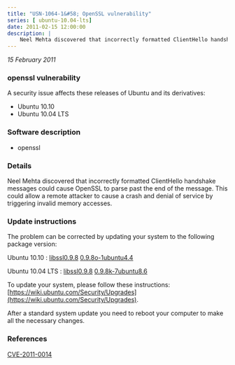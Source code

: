 ```yaml
---
title: "USN-1064-1&#58; OpenSSL vulnerability"
series: [ ubuntu-10.04-lts]
date: 2011-02-15 12:00:00
description: |
    Neel Mehta discovered that incorrectly formatted ClientHello handshake messages could cause OpenSSL to parse past the end of the message. This could allow a remote attacker to cause a crash and denial of service by triggering invalid memory accesses. 
--- 
```

 
 

*15 February 2011*

### openssl vulnerability

A security issue affects these releases of Ubuntu and its derivatives:

* Ubuntu 10.10
* Ubuntu 10.04 LTS

### Software description

* openssl 

### Details

Neel Mehta discovered that incorrectly formatted ClientHello handshake messages could cause OpenSSL to parse past the end of the message. This could allow a remote attacker to cause a crash and denial of service by triggering invalid memory accesses. 

### Update instructions

The problem can be corrected by updating your system to the following package version:

Ubuntu 10.10
 : [libssl0.9.8](https://launchpad.net/ubuntu/+source/openssl) <span> [0.9.8o-1ubuntu4.4](https://launchpad.net/ubuntu/+source/openssl/0.9.8o-1ubuntu4.4) </span> 

Ubuntu 10.04 LTS
 : [libssl0.9.8](https://launchpad.net/ubuntu/+source/openssl) <span> [0.9.8k-7ubuntu8.6](https://launchpad.net/ubuntu/+source/openssl/0.9.8k-7ubuntu8.6) </span> 

To update your system, please follow these instructions: [https://wiki.ubuntu.com/Security/Upgrades](https://wiki.ubuntu.com/Security/Upgrades).

After a standard system update you need to reboot your computer to make all the necessary changes. 

### References

 
 [CVE-2011-0014](http://people.ubuntu.com/~ubuntu-security/cve/CVE-2011-0014)
 

